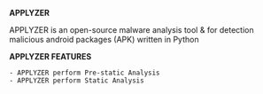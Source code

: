 **APPLYZER** 


APPLYZER is an open-source malware analysis tool & for detection malicious android packages (APK) written in Python


**APPLYZER FEATURES**
    
    - APPLYZER perform Pre-static Analysis
    - APPLYZER perform Static Analysis
